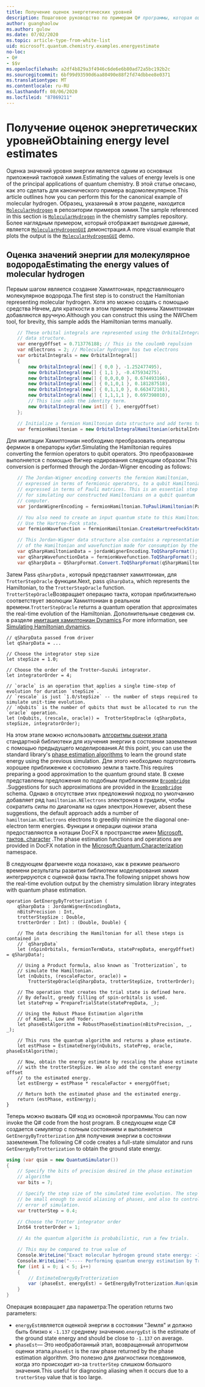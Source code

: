 ```yaml
---
title: Получение оценок энергетических уровней
description: Пошаговое руководство по примерам Q# программы, которая оценивает значения уровня энергии молекулярное водорода.
author: guanghaolow
ms.author: gulow
ms.date: 07/02/2020
ms.topic: article-type-from-white-list
uid: microsoft.quantum.chemistry.examples.energyestimate
no-loc:
- Q#
- $$v
ms.openlocfilehash: a2df4b829a3f4946c6de6e6b80ad72a5bc192b2c
ms.sourcegitcommit: 6bf99d93590d6aa80490e88f2fd74dbbee8e0371
ms.translationtype: MT
ms.contentlocale: ru-RU
ms.lasthandoff: 08/06/2020
ms.locfileid: "87869211"
---
```

# <a name="obtaining-energy-level-estimates"></a><span data-ttu-id="2d0dd-103">Получение оценок энергетических уровней</span><span class="sxs-lookup"><span data-stu-id="2d0dd-103">Obtaining energy level estimates</span></span>
<span data-ttu-id="2d0dd-104">Оценка значений уровня энергии является одним из основных приложений тактовой химия.</span><span class="sxs-lookup"><span data-stu-id="2d0dd-104">Estimating the values of energy levels is one of the principal applications of quantum chemistry.</span></span> <span data-ttu-id="2d0dd-105">В этой статье описано, как это сделать для канонического примера водомолекулярное.</span><span class="sxs-lookup"><span data-stu-id="2d0dd-105">This article outlines how you can perform this for the canonical example of molecular hydrogen.</span></span> <span data-ttu-id="2d0dd-106">Образец, указанный в этом разделе, находится [`MolecularHydrogen`](https://github.com/microsoft/Quantum/tree/master/samples/chemistry/MolecularHydrogen) в репозитории примеров химия.</span><span class="sxs-lookup"><span data-stu-id="2d0dd-106">The sample referenced in this section is [`MolecularHydrogen`](https://github.com/microsoft/Quantum/tree/master/samples/chemistry/MolecularHydrogen) in the chemistry samples repository.</span></span> <span data-ttu-id="2d0dd-107">Более наглядным примером, который отображает выходные данные, является [`MolecularHydrogenGUI`](https://github.com/microsoft/Quantum/tree/master/samples/chemistry/MolecularHydrogenGUI) демонстрация.</span><span class="sxs-lookup"><span data-stu-id="2d0dd-107">A more visual example that plots the output is the [`MolecularHydrogenGUI`](https://github.com/microsoft/Quantum/tree/master/samples/chemistry/MolecularHydrogenGUI) demo.</span></span>

## <a name="estimating-the-energy-values-of-molecular-hydrogen"></a><span data-ttu-id="2d0dd-108">Оценка значений энергии для молекулярное водорода</span><span class="sxs-lookup"><span data-stu-id="2d0dd-108">Estimating the energy values of molecular hydrogen</span></span>

<span data-ttu-id="2d0dd-109">Первым шагом является создание Хамилтониан, представляющего молекулярное водорода.</span><span class="sxs-lookup"><span data-stu-id="2d0dd-109">The first step is to construct the Hamiltonian representing molecular hydrogen.</span></span> <span data-ttu-id="2d0dd-110">Хотя это можно создать с помощью средства Нвчем, для краткости в этом примере термины Хамилтониан добавляются вручную.</span><span class="sxs-lookup"><span data-stu-id="2d0dd-110">Although you can construct this using the NWChem tool, for brevity, this sample adds the Hamiltonian terms manually.</span></span>

```csharp
    // These orbital integrals are represented using the OrbitalIntegral
    // data structure.
    var energyOffset = 0.713776188; // This is the coulomb repulsion
    var nElectrons = 2; // Molecular hydrogen has two electrons
    var orbitalIntegrals = new OrbitalIntegral[]
    {
        new OrbitalIntegral(new[] { 0,0 }, -1.252477495),
        new OrbitalIntegral(new[] { 1,1 }, -0.475934275),
        new OrbitalIntegral(new[] { 0,0,0,0 }, 0.674493166),
        new OrbitalIntegral(new[] { 0,1,0,1 }, 0.181287518),
        new OrbitalIntegral(new[] { 0,1,1,0 }, 0.663472101),
        new OrbitalIntegral(new[] { 1,1,1,1 }, 0.697398010),
        // This line adds the identity term.
        new OrbitalIntegral(new int[] { }, energyOffset)
    };

    // Initialize a fermion Hamiltonian data structure and add terms to it.
    var fermionHamiltonian = new OrbitalIntegralHamiltonian(orbitalIntegrals).ToFermionHamiltonian();
```

<span data-ttu-id="2d0dd-111">Для имитации Хамилтониан необходимо преобразовать операторы фермион в операторы кубит.</span><span class="sxs-lookup"><span data-stu-id="2d0dd-111">Simulating the Hamiltonian requires converting the fermion operators to qubit operators.</span></span> <span data-ttu-id="2d0dd-112">Это преобразование выполняется с помощью Вигнер кодирования следующим образом:</span><span class="sxs-lookup"><span data-stu-id="2d0dd-112">This conversion is performed through the Jordan-Wigner encoding as follows:</span></span>

```csharp
    // The Jordan-Wigner encoding converts the fermion Hamiltonian, 
    // expressed in terms of fermionic operators, to a qubit Hamiltonian,
    // expressed in terms of Pauli matrices. This is an essential step
    // for simulating our constructed Hamiltonians on a qubit quantum
    // computer.
    var jordanWignerEncoding = fermionHamiltonian.ToPauliHamiltonian(Pauli.QubitEncoding.JordanWigner);

    // You also need to create an input quantum state to this Hamiltonian.
    // Use the Hartree-Fock state.
    var fermionWavefunction = fermionHamiltonian.CreateHartreeFockState(nElectrons);

    // This Jordan-Wigner data structure also contains a representation 
    // of the Hamiltonian and wavefunction made for consumption by the Q# operations.
    var qSharpHamiltonianData = jordanWignerEncoding.ToQSharpFormat();
    var qSharpWavefunctionData = fermionWavefunction.ToQSharpFormat();
    var qSharpData = QSharpFormat.Convert.ToQSharpFormat(qSharpHamiltonianData, qSharpWavefunctionData);
```

<span data-ttu-id="2d0dd-113">Затем Pass `qSharpData` , который представляет хамилтониан, для `TrotterStepOracle` функции.</span><span class="sxs-lookup"><span data-stu-id="2d0dd-113">Next, pass `qSharpData`, which represents the Hamiltonian, to the `TrotterStepOracle` function.</span></span> <span data-ttu-id="2d0dd-114">`TrotterStepOracle`Возвращает операцию такта, которая приблизительно соответствует эволюции Хамилтониан в реальном времени.</span><span class="sxs-lookup"><span data-stu-id="2d0dd-114">`TrotterStepOracle` returns a quantum operation that approximates the real-time evolution of the Hamiltonian.</span></span> <span data-ttu-id="2d0dd-115">Дополнительные сведения см. в разделе [имитация хамилтониан Dynamics](xref:microsoft.quantum.chemistry.concepts.simulationalgorithms).</span><span class="sxs-lookup"><span data-stu-id="2d0dd-115">For more information, see [Simulating Hamiltonian dynamics](xref:microsoft.quantum.chemistry.concepts.simulationalgorithms).</span></span>

```qsharp
// qSharpData passed from driver
let qSharpData = ... 

// Choose the integrator step size
let stepSize = 1.0;

// Choose the order of the Trotter—Suzuki integrator.
let integratorOrder = 4;

// `oracle` is an operation that applies a single time-step of evolution for duration `stepSize`.
// `rescale` is just `1.0/stepSize` -- the number of steps required to simulate unit-time evolution.
// `nQubits` is the number of qubits that must be allocated to run the `oracle` operation.
let (nQubits, (rescale, oracle)) =  TrotterStepOracle (qSharpData, stepSize, integratorOrder);
```

<span data-ttu-id="2d0dd-116">На этом этапе можно использовать [алгоритмы оценки этапа](xref:microsoft.quantum.libraries.characterization) стандартной библиотеки для изучения энергии в состоянии заземления с помощью предыдущего моделирования.</span><span class="sxs-lookup"><span data-stu-id="2d0dd-116">At this point, you can use the standard library's [phase estimation algorithms](xref:microsoft.quantum.libraries.characterization) to learn the ground state energy using the previous simulation.</span></span> <span data-ttu-id="2d0dd-117">Для этого необходимо подготовить хорошее приближение к состоянию земли в такте.</span><span class="sxs-lookup"><span data-stu-id="2d0dd-117">This requires preparing a good approximation to the quantum ground state.</span></span> <span data-ttu-id="2d0dd-118">В схеме представлены предложения по подобным приближениям [`Broombridge`](xref:microsoft.quantum.libraries.chemistry.schema.broombridge) .</span><span class="sxs-lookup"><span data-stu-id="2d0dd-118">Suggestions for such approximations are provided in the [`Broombridge`](xref:microsoft.quantum.libraries.chemistry.schema.broombridge) schema.</span></span> <span data-ttu-id="2d0dd-119">Однако в отсутствие этих предложений подход по умолчанию добавляет ряд `hamiltonian.NElectrons` электронов в гридили, чтобы сократить силы по диагонали на один электрон.</span><span class="sxs-lookup"><span data-stu-id="2d0dd-119">However, absent these suggestions, the default approach adds a number of `hamiltonian.NElectrons` electrons to greedily minimize the diagonal one-electron term energies.</span></span> <span data-ttu-id="2d0dd-120">Функции и операции оценки этапа предоставляются в нотации DocFX в пространстве имен [Microsoft. тактов. character](xref:microsoft.quantum.characterization) .</span><span class="sxs-lookup"><span data-stu-id="2d0dd-120">The phase estimation functions and operations are provided in DocFX notation in the [Microsoft.Quantum.Characterization](xref:microsoft.quantum.characterization) namespace.</span></span>

<span data-ttu-id="2d0dd-121">В следующем фрагменте кода показано, как в режиме реального времени результаты развития библиотеки моделирования химия интегрируются с оценкой фазы такта.</span><span class="sxs-lookup"><span data-stu-id="2d0dd-121">The following snippet shows how the real-time evolution output by the chemistry simulation library integrates with quantum phase estimation.</span></span>

```qsharp
operation GetEnergyByTrotterization (
    qSharpData : JordanWignerEncodingData, 
    nBitsPrecision : Int, 
    trotterStepSize : Double, 
    trotterOrder : Int) : (Double, Double) {
    
    // The data describing the Hamiltonian for all these steps is contained in
    // `qSharpData`
    let (nSpinOrbitals, fermionTermData, statePrepData, energyOffset) = qSharpData!;
    
    // Using a Product formula, also known as `Trotterization`, to
    // simulate the Hamiltonian.
    let (nQubits, (rescaleFactor, oracle)) = 
        TrotterStepOracle(qSharpData, trotterStepSize, trotterOrder);
    
    // The operation that creates the trial state is defined here.
    // By default, greedy filling of spin-orbitals is used.
    let statePrep = PrepareTrialState(statePrepData, _);
    
    // Using the Robust Phase Estimation algorithm
    // of Kimmel, Low and Yoder.
    let phaseEstAlgorithm = RobustPhaseEstimation(nBitsPrecision, _, _);
    
    // This runs the quantum algorithm and returns a phase estimate.
    let estPhase = EstimateEnergy(nQubits, statePrep, oracle, phaseEstAlgorithm);
    
    // Now, obtain the energy estimate by rescaling the phase estimate
    // with the trotterStepSize. We also add the constant energy offset
    // to the estimated energy.
    let estEnergy = estPhase * rescaleFactor + energyOffset;
    
    // Return both the estimated phase and the estimated energy.
    return (estPhase, estEnergy);
}
```

<span data-ttu-id="2d0dd-122">Теперь можно вызвать Q# код из основной программы.</span><span class="sxs-lookup"><span data-stu-id="2d0dd-122">You can now invoke the Q# code from the host program.</span></span> <span data-ttu-id="2d0dd-123">В следующем коде C# создается симулятор с полным состоянием и выполняется `GetEnergyByTrotterization` для получения энергии в состоянии заземления.</span><span class="sxs-lookup"><span data-stu-id="2d0dd-123">The following C# code creates a full-state simulator and runs `GetEnergyByTrotterization` to obtain the ground state energy.</span></span>

```csharp
using (var qsim = new QuantumSimulator())
{
    // Specify the bits of precision desired in the phase estimation 
    // algorithm
    var bits = 7;

    // Specify the step size of the simulated time evolution. The step size needs to
    // be small enough to avoid aliasing of phases, and also to control the
    // error of simulation.
    var trotterStep = 0.4;

    // Choose the Trotter integrator order
    Int64 trotterOrder = 1;

    // As the quantum algorithm is probabilistic, run a few trials.

    // This may be compared to true value of
    Console.WriteLine("Exact molecular hydrogen ground state energy: -1.137260278.\n");
    Console.WriteLine("----- Performing quantum energy estimation by Trotter simulation algorithm");
    for (int i = 0; i < 5; i++)
    {
        // EstimateEnergyByTrotterization
        var (phaseEst, energyEst) = GetEnergyByTrotterization.Run(qsim, qSharpData, bits, trotterStep, trotterOrder).Result;
    }
}
```

<span data-ttu-id="2d0dd-124">Операция возвращает два параметра:</span><span class="sxs-lookup"><span data-stu-id="2d0dd-124">The operation returns two parameters:</span></span> 

- <span data-ttu-id="2d0dd-125">`energyEst`является оценкой энергии в состоянии "Земля" и должно быть близко к `-1.137` среднему значению.</span><span class="sxs-lookup"><span data-stu-id="2d0dd-125">`energyEst` is the estimate of the ground state energy and should be close to `-1.137` on average.</span></span> 
- <span data-ttu-id="2d0dd-126">`phaseEst`— Это необработанный этап, возвращенный алгоритмом оценки этапа.</span><span class="sxs-lookup"><span data-stu-id="2d0dd-126">`phaseEst` is the raw phase returned by the phase estimation algorithm.</span></span> <span data-ttu-id="2d0dd-127">Это полезно для диагностики псевдонимов, когда это происходит из-за `trotterStep` слишком большого значения.</span><span class="sxs-lookup"><span data-stu-id="2d0dd-127">This useful for diagnosing aliasing when it occurs due to a `trotterStep` value that is too large.</span></span>
